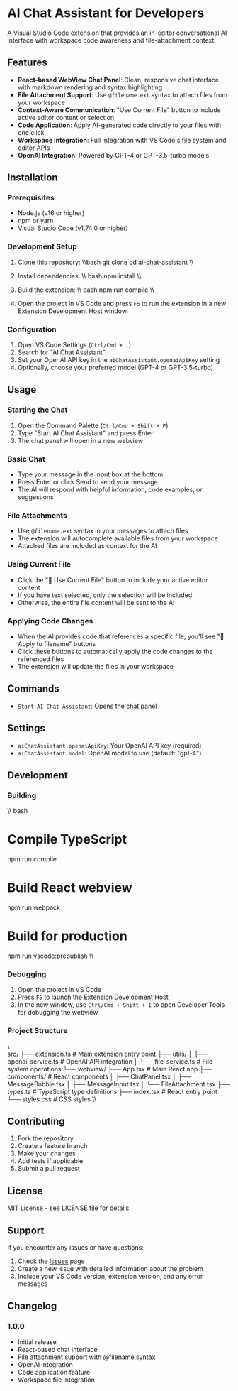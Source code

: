# AI Chat Assistant for Developers

A Visual Studio Code extension that provides an in-editor conversational AI interface with workspace code awareness and file-attachment context.

## Features

- **React-based WebView Chat Panel**: Clean, responsive chat interface with markdown rendering and syntax highlighting
- **File Attachment Support**: Use `@filename.ext` syntax to attach files from your workspace
- **Context-Aware Communication**: "Use Current File" button to include active editor content or selection
- **Code Application**: Apply AI-generated code directly to your files with one click
- **Workspace Integration**: Full integration with VS Code's file system and editor APIs
- **OpenAI Integration**: Powered by GPT-4 or GPT-3.5-turbo models

## Installation

### Prerequisites

- Node.js (v16 or higher)
- npm or yarn
- Visual Studio Code (v1.74.0 or higher)

### Development Setup

1. Clone this repository:
   \\\bash
   git clone <repository-url>
   cd ai-chat-assistant
   \\\

2. Install dependencies:
   \\\ bash
   npm install
   \\\

3. Build the extension:
   \\\ bash
   npm run compile
   \\\

4. Open the project in VS Code and press `F5` to run the extension in a new Extension Development Host window.

### Configuration

1. Open VS Code Settings (`Ctrl/Cmd + ,`)
2. Search for "AI Chat Assistant"
3. Set your OpenAI API key in the `aiChatAssistant.openaiApiKey` setting
4. Optionally, choose your preferred model (GPT-4 or GPT-3.5-turbo)

## Usage

### Starting the Chat

1. Open the Command Palette (`Ctrl/Cmd + Shift + P`)
2. Type "Start AI Chat Assistant" and press Enter
3. The chat panel will open in a new webview

### Basic Chat

- Type your message in the input box at the bottom
- Press Enter or click Send to send your message
- The AI will respond with helpful information, code examples, or suggestions

### File Attachments

- Use `@filename.ext` syntax in your messages to attach files
- The extension will autocomplete available files from your workspace
- Attached files are included as context for the AI

### Using Current File

- Click the "📄 Use Current File" button to include your active editor content
- If you have text selected, only the selection will be included
- Otherwise, the entire file content will be sent to the AI

### Applying Code Changes

- When the AI provides code that references a specific file, you'll see "💾 Apply to filename" buttons
- Click these buttons to automatically apply the code changes to the referenced files
- The extension will update the files in your workspace

## Commands

- `Start AI Chat Assistant`: Opens the chat panel

## Settings

- `aiChatAssistant.openaiApiKey`: Your OpenAI API key (required)
- `aiChatAssistant.model`: OpenAI model to use (default: "gpt-4")

## Development

### Building

\\\ bash
# Compile TypeScript
npm run compile

# Build React webview
npm run webpack

# Build for production
npm run vscode:prepublish
\\\

### Debugging

1. Open the project in VS Code
2. Press `F5` to launch the Extension Development Host
3. In the new window, use `Ctrl/Cmd + Shift + I` to open Developer Tools for debugging the webview

### Project Structure

\\\
src/
├── extension.ts              # Main extension entry point
├── utils/
│   ├── openai-service.ts    # OpenAI API integration
│   └── file-service.ts      # File system operations
└── webview/
    ├── App.tsx              # Main React app
    ├── components/          # React components
    │   ├── ChatPanel.tsx
    │   ├── MessageBubble.tsx
    │   ├── MessageInput.tsx
    │   └── FileAttachment.tsx
    ├── types.ts             # TypeScript type definitions
    ├── index.tsx            # React entry point
    └── styles.css           # CSS styles
\\\

## Contributing

1. Fork the repository
2. Create a feature branch
3. Make your changes
4. Add tests if applicable
5. Submit a pull request

## License

MIT License - see LICENSE file for details

## Support

If you encounter any issues or have questions:

1. Check the [Issues](https://github.com/your-repo/issues) page
2. Create a new issue with detailed information about the problem
3. Include your VS Code version, extension version, and any error messages

## Changelog

### 1.0.0

- Initial release
- React-based chat interface
- File attachment support with @filename syntax
- OpenAI integration
- Code application feature
- Workspace file integration
